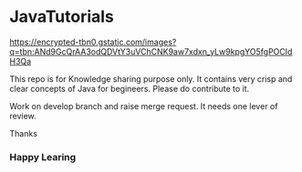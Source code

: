 # JavaTutorials

https://encrypted-tbn0.gstatic.com/images?q=tbn:ANd9GcQrAA3odQDVtY3uVChCNK9aw7xdxn_yLw9kpgYO5fgPOCIdH3Qa

This repo is for Knowledge sharing purpose only. It contains very crisp and clear concepts of Java for begineers. Please do contribute to it.

Work on develop branch and raise merge request. It needs one lever of review.

Thanks

### Happy Learing
